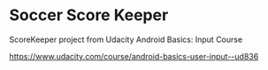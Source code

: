 # Soccer Score Keeper

ScoreKeeper project from Udacity Android Basics: Input Course

https://www.udacity.com/course/android-basics-user-input--ud836
